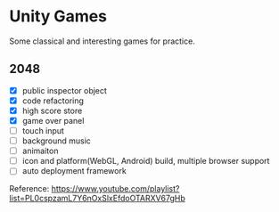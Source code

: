 # Unity Games
Some classical and interesting games for practice.

## 2048
* [x] public inspector object
* [x] code refactoring
* [x] high score store
* [x] game over panel
* [ ] touch input
* [ ] background music
* [ ] animaiton
* [ ] icon and platform(WebGL, Android) build, multiple browser support
* [ ] auto deployment framework

Reference: https://www.youtube.com/playlist?list=PL0cspzamL7Y6nOxSlxEfdoOTARXV67gHb
